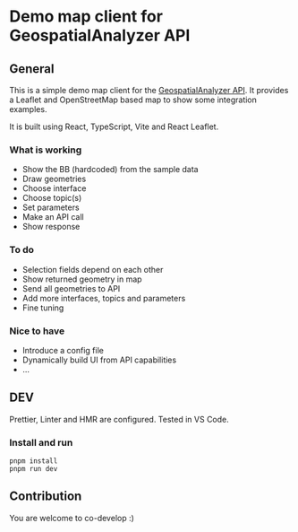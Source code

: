 # Demo map client for GeospatialAnalyzer API

## General

This is a simple demo map client for the [GeospatialAnalyzer API](https://github.com/geobakery/GeospatialAnalyzer). It provides a Leaflet and OpenStreetMap based map to show some integration examples.

It is built using React, TypeScript, Vite and React Leaflet.

### What is working

- Show the BB (hardcoded) from the sample data
- Draw geometries
- Choose interface
- Choose topic(s)
- Set parameters
- Make an API call
- Show response

### To do

- Selection fields depend on each other
- Show returned geometry in map
- Send all geometries to API
- Add more interfaces, topics and parameters
- Fine tuning

### Nice to have

- Introduce a config file
- Dynamically build UI from API capabilities
- ...

## DEV

Prettier, Linter and HMR are configured. Tested in VS Code.

### Install and run

```
pnpm install
pnpm run dev
```

## Contribution

You are welcome to co-develop :)
